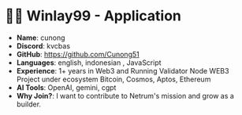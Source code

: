# 🧑‍💻 Winlay99 - Application

- **Name**: cunong
- **Discord**: kvcbas
- **GitHub**: https://github.com/Cunong51
- **Languages**: english, indonesian , JavaScript
- **Experience**: 1+ years in Web3 and  Running Validator Node WEB3 Project under ecosystem Bitcoin, Cosmos, Aptos, Ethereum
- **AI Tools**: OpenAI, gemini, cgpt
- **Why Join?**: I want to contribute to Netrum's mission and grow as a builder.